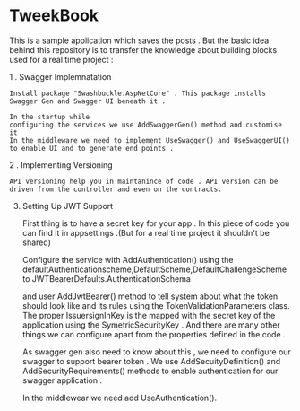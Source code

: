 # TweekBook

This is a sample application which saves the posts . But the basic idea behind this repository is to transfer the knowledge about building blocks used for a real time project : 

1 . Swagger Implemnatation 
    
    Install package "Swashbuckle.AspNetCore" . This package installs Swagger Gen and Swagger UI beneath it . 
    
    In the startup while
    configuring the services we use AddSwaggerGen() method and customise it 
    In the middleware we need to implement UseSwagger() and UseSwaggerUI() to enable UI and to generate end points .
    
 2 . Implementing Versioning 
  
    API versioning help you in maintanince of code . API version can be driven from the controller and even on the contracts. 
   
 3. Setting Up JWT Support 
      
      First thing is to have a secret key for your app . In this piece of code you can find it in appsettings .(But for a real time project it shouldn't be shared) 
      
      Configure the service with AddAuthentication() using the defaultAuthenticationscheme,DefaultScheme,DefaultChallengeScheme to JWTBearerDefaults.AuthenticationSchema
      
      and user AddJwtBearer() method to tell system about what the token should look like and its rules using the TokenValidationParameters class. The proper IssuersignInKey
      is the mapped with the secret key of the application using the SymetricSecurityKey . And there are many other things we can configure apart from the properties defined in 
      the code .
      
      As swagger gen also need to know about this , we need to configure our swagger to support bearer token . We use AddSecuityDefinition() and AddSecurityRequirements()
      methods to enable authentication for our swagger application . 
      
      
      In the middlewear we need add UseAuthentication().
      
 
      
      
